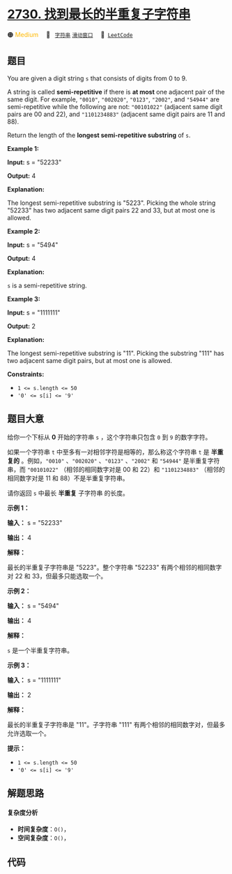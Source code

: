 # [2730. 找到最长的半重复子字符串](https://leetcode.com/problems/find-the-longest-semi-repetitive-substring)

🟠 <font color=#ffb800>Medium</font>&emsp; 🔖&ensp; [`字符串`](/leetcode-js/outline/tag/string.md) [`滑动窗口`](/leetcode-js/outline/tag/sliding-window.md)&emsp; 🔗&ensp;[`LeetCode`](https://leetcode.com/problems/find-the-longest-semi-repetitive-substring)

## 题目

You are given a digit string `s` that consists of digits from 0 to 9.

A string is called **semi-repetitive** if there is **at most** one adjacent
pair of the same digit. For example, `"0010"`, `"002020"`, `"0123"`, `"2002"`,
and `"54944"` are semi-repetitive while the following are not: `"00101022"`
(adjacent same digit pairs are 00 and 22), and `"1101234883"` (adjacent same
digit pairs are 11 and 88).

Return the length of the **longest semi-repetitive substring** of `s`.



**Example 1:**

**Input:** s = "52233"

**Output:** 4

**Explanation:**

The longest semi-repetitive substring is "5223". Picking the whole string
"52233" has two adjacent same digit pairs 22 and 33, but at most one is
allowed.

**Example 2:**

**Input:** s = "5494"

**Output:** 4

**Explanation:**

`s` is a semi-repetitive string.

**Example 3:**

**Input:** s = "1111111"

**Output:** 2

**Explanation:**

The longest semi-repetitive substring is "11". Picking the substring "111" has
two adjacent same digit pairs, but at most one is allowed.



**Constraints:**

  * `1 <= s.length <= 50`
  * `'0' <= s[i] <= '9'`


## 题目大意

给你一个下标从 **0**  开始的字符串 `s` ，这个字符串只包含 `0` 到 `9` 的数字字符。

如果一个字符串 `t` 中至多有一对相邻字符是相等的，那么称这个字符串 `t` 是 **半重复的**  。例如，`"0010"` 、`"002020"`
、`"0123"` 、`"2002"` 和 `"54944"` 是半重复字符串，而 `"00101022"` （相邻的相同数字对是 00 和 22）和
`"1101234883"` （相邻的相同数字对是 11 和 88）不是半重复字符串。

请你返回 `s` 中最长 **半重复**  子字符串 的长度。



**示例 1：**

**输入：** s = "52233"

**输出：** 4

**解释：**

最长的半重复子字符串是 "5223"。整个字符串 "52233" 有两个相邻的相同数字对 22 和 33，但最多只能选取一个。

**示例 2：**

**输入：** s = "5494"

**输出：** 4

**解释：**

`s` 是一个半重复字符串。

**示例 3：**

**输入：** s = "1111111"

**输出：** 2

**解释：**

最长的半重复子字符串是 "11"。子字符串 "111" 有两个相邻的相同数字对，但最多允许选取一个。



**提示：**

  * `1 <= s.length <= 50`
  * `'0' <= s[i] <= '9'`


## 解题思路

#### 复杂度分析

- **时间复杂度**：`O()`，
- **空间复杂度**：`O()`，

## 代码

```javascript

```